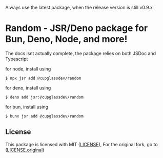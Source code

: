 Always use the latest package, when the release version is still v0.9.x
# Random - JSR/Deno package for Bun, Deno, Node, and more!

The docs isnt actually complete, the package relies on both JSDoc and Typescript

for node, install using
```shell
$ npx jsr add @cupglassdev/random
```

for deno, install using
```shell
$ deno add jsr:@cupglassdev/random
```

for bun, install using
```shell
$ bunx jsr add @cupglassdev/random
```

## License
This package is licensed with MIT ([LICENSE](./LICENSE)), For the original fork, go to ([LICENSE.original](./LICENSE.original))
